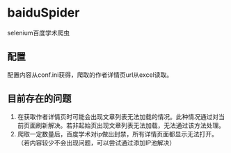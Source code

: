 # baiduSpider
selenium百度学术爬虫

## 配置
配置内容从conf.ini获得，爬取的作者详情页url从excel读取。

## 目前存在的问题
1. 在获取作者详情页时可能会出现文章列表无法加载的情况。此种情况通过对当前页面刷新解决。若非起始页出现文章列表无法加载，无法通过该方法处理。
2. 爬取一定数量后，百度学术对ip做出封禁，所有详情页面都显示无法打开。（若内容较少不会出现问题，可以尝试通过添加IP池解决）
